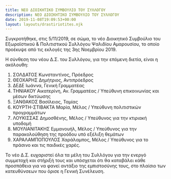 ```yaml
---
title: ΝΕΟ ΔΙΟΙΚΗΤΙΚΟ ΣΥΜΒΟΥΛΙΟ ΤΟΥ ΣΥΛΛΟΓΟΥ
description: ΝΕΟ ΔΙΟΙΚΗΤΙΚΟ ΣΥΜΒΟΥΛΙΟ ΤΟΥ ΣΥΛΛΟΓΟΥ
date: 2019-11-08T19:09:53+00:00
layout: layouts/drastiriotites.njk
---
```

Συγκροτήθηκε, στις 5/11/2019, σε σώμα, το νέο Διοικητικό Συμβούλιο του Εξωραϊστικού &amp; Πολιτιστικού Συλλόγου Ψαλιδίου Αμαρουσίου, το οποίο προέκυψε από τις εκλογές της 3ης Νοεμβρίου 2019.

Η σύνθεση του νέου Δ.Σ. του Συλλόγου, για την επόμενη διετία, είναι η ακόλουθη:

1. ΣΟΛΔΑΤΟΣ Κωνσταντίνος, Πρόεδρος
2. ΘΕΟΧΑΡΗΣ Δημήτριος, Αντιπρόεδρος
3. ΔΕΔΕ Ιωάννα, Γενική Γραμματέας
4. ΤΗΝΙΑΚΟΥ Αικατερίνη, Αν. Γραμματέας / Υπεύθυνη επικοινωνίας και μέσων δικτύωσης
5. ΞΑΝΘΑΚΟΣ Βασίλειος, Ταμίας
6. ΚΟΥΡΤΗ-ΣΤΙΒΑΚΤΑ Μαρία, Μέλος / Υπεύθυνη πολιτιστικών προγραμμάτων
7. ΛΟΥΚΙΣΣΑΣ Δημοσθένης, Μέλος / Υπεύθυνος για την κτιριακή υποδομή
8. ΜΟΥΛΙΑΝΙΤΑΚΗΣ Εμμανουήλ, Μέλος / Υπεύθυνος για την παρακολούθηση της προόδου υπό εξέλιξη θεμάτων
9. ΧΑΡΑΛΑΜΠΟΠΟΥΛΟΣ Χαράλαμπος, Μέλος / Υπεύθυνος για το πράσινο και τις παιδικές χαρές.

Το νέο Δ.Σ. ευχαριστεί όλα τα μέλη του Συλλόγου για την ενεργό συμμετοχή και στήριξή τους και υπόσχεται ότι θα καταβάλει κάθε προσπάθεια για να φανεί αντάξιο της εμπιστοσύνης τους, στο πλαίσιο των κατευθύνσεων που όρισε η Γενική Συνέλευση.
<!-- excerpt -->


